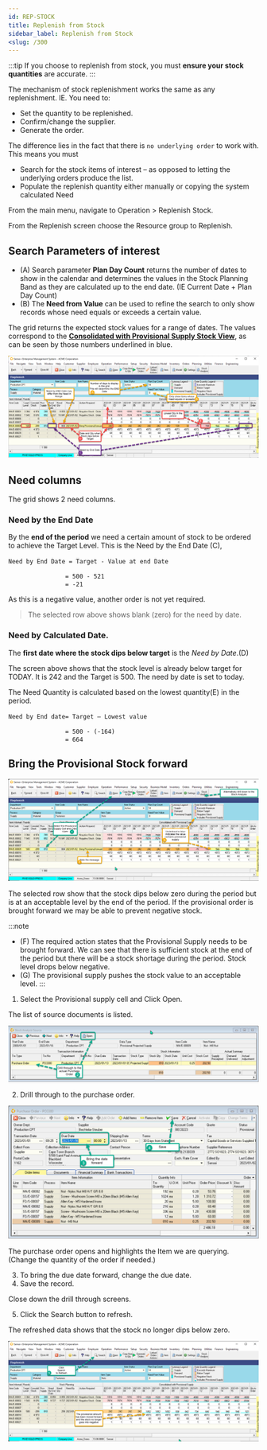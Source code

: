 ```yaml
---
id: REP-STOCK
title: Replenish from Stock
sidebar_label: Replenish from Stock
<slug: /300
---
```


:::tip
If you choose to replenish from stock, you must **ensure your stock quantities** are accurate.
:::

The mechanism of stock replenishment works the same as any replenishment. IE. You need to:
- Set the quantity to be replenished.
- Confirm/change the supplier.
- Generate the order.

The difference lies in the fact that there is `no underlying order` to work with. This means you must

- Search for the stock items of interest – as opposed to letting the underlying orders produce the list.
- Populate the replenish quantity either manually or copying the system calculated Need

From the main menu, navigate to Operation \> Replenish Stock.

From the Replenish screen choose the Resource group to Replenish.

## Search Parameters of interest

- (A) Search parameter **Plan Day Count** returns the number of dates to show in the calendar and determines the values in the Stock Planning Band as they are calculated up to the end date. (IE Current Date + Plan Day Count)
- (B) The **Need from Value** can be used to refine the search to only show records whose need equals or exceeds a certain value.

The grid returns the expected stock values for a range of dates. The values correspond to the [**Consolidated with Provisional Supply Stock View**](./STC-CON), as can be seen by those numbers underlined in blue. 

![](../static/img/docs/REP-STOCK/reps1.png) 


## Need columns

The grid shows 2 need columns.

### Need by the End Date

By the **end of the period** we need a certain amount of stock to be ordered to achieve the Target Level. This is the Need by the End Date (C), 

`Need by End Date = Target - Value at end Date`   
```
                = 500 - 521   
                = -21 
```                      
 
As this is a negative value, another order is not yet required.

> The selected row above shows blank (zero) for the need by date.

### Need by Calculated Date.
 
The **first date where the stock dips below target** is the _Need by Date_.(D) 

The screen above shows that the stock level is already below target for TODAY. It is 242 and the Target is 500. The need by date is set to today.

The Need Quantity is calculated based on the lowest quantity(E) in the period.

`Need by End date= Target – Lowest value`
```
                = 500 - (-164)
                = 664
```               

## Bring the Provisional Stock forward

![](../static/img/docs/REP-STOCK/reps2.png) 

The selected row show that the stock dips below zero during the period but is at an acceptable level by the end of the period. If the provisional order is brought forward we may be able to prevent negative stock.

:::note
- (F) The required action states that the Provisional Supply needs to be brought forward. We can see that there is sufficient stock at the end of the period but there will be a stock shortage during the period. Stock level drops below negative.
- (G) The provisional supply pushes the stock value to an acceptable level.
:::


1. Select the Provisional supply cell and Click Open.

 The list of source documents is listed.

![](../static/img/docs/REP-STOCK/reps3.png) 

2. Drill through to the purchase order.

![](../static/img/docs/REP-STOCK/reps4.png) 

The purchase order opens and highlights the Item we are querying. (Change the quantity of the order if needed.)

3. To bring the due date forward, change the due date.
4. Save the record.

Close down the drill through screens.

5. Click the Search button to refresh.

The refreshed data shows that the stock no longer dips below zero.

![](../static/img/docs/REP-STOCK/reps5.png) 


